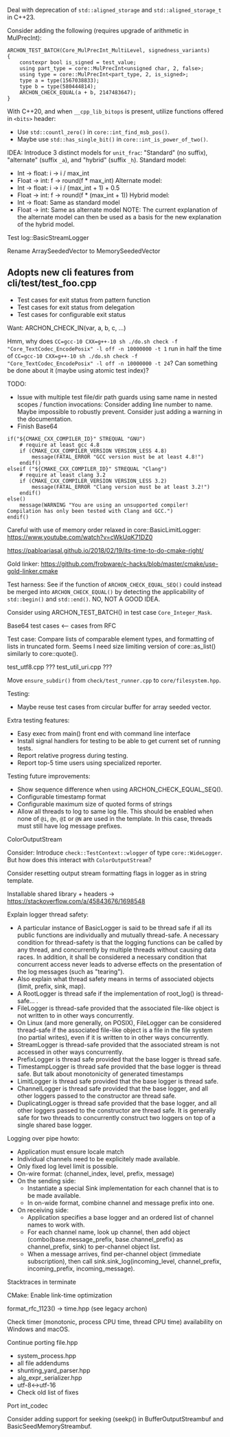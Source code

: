 
Deal with deprecation of `std::aligned_storage` and `std::aligned_storage_t` in C++23.


Consider adding the following (requires upgrade of arithmetic in MulPrecInt):

```
ARCHON_TEST_BATCH(Core_MulPrecInt_MultiLevel, signedness_variants)
{
    constexpr bool is_signed = test_value;
    using part_type = core::MulPrecInt<unsigned char, 2, false>;
    using type = core::MulPrecInt<part_type, 2, is_signed>;
    type a = type(1567038833);
    type b = type(580444814);
    ARCHON_CHECK_EQUAL(a + b, 2147483647);
}
```


With C++20, and when `__cpp_lib_bitops` is present, utilize functions offered in `<bits>` header:
- Use `std::countl_zero()` in `core::int_find_msb_pos()`.
- Maybe use `std::has_single_bit()` in `core::int_is_power_of_two()`.


IDEA: Introduce 3 distinct models for `unit_frac`: "Standard" (no suffix), "alternate" (suffix `_a`), and "hybrid" (suffix `_h`).
Standard model:
- Int -> float: i -> i / max_int
- Float -> int: f -> round(f * max_int)
Alternate model:
- Int -> float: i -> i / (max_int + 1) + 0.5
- Float -> int: f -> round(f * (max_int + 1))
Hybrid model:
- Int -> float: Same as standard model
- Float -> int: Same as alternate model
NOTE: The current explanation of the alternate model can then be used as a basis for the new explanation of the hybrid model.


Test log::BasicStreamLogger


Rename ArraySeededVector to MemorySeededVector


Adopts new cli features from cli/test/test_foo.cpp
--------------------------------------------------

- Test cases for exit status from pattern function
- Test cases for exit status from delegation
- Test cases for configurable exit status




Want: ARCHON_CHECK_IN(var, a, b, c, ...)



Hmm, why does `CC=gcc-10 CXX=g++-10 sh ./do.sh check -f "Core_TextCodec_EncodePosix" -l off -n 10000000 -t 1` run in half the time of `CC=gcc-10 CXX=g++-10 sh ./do.sh check -f "Core_TextCodec_EncodePosix" -l off -n 10000000 -t 24`? Can something be done about it (maybe using atomic test index)?




TODO:
- Issue with multiple test file/dir path guards using same name in nested scopes / function invocations: Consider adding line number to name. Maybe impossible to robustly prevent. Consider just adding a warning in the documentation.
- Finish Base64




```
if("${CMAKE_CXX_COMPILER_ID}" STREQUAL "GNU")
    # require at least gcc 4.8
    if (CMAKE_CXX_COMPILER_VERSION VERSION_LESS 4.8)
        message(FATAL_ERROR "GCC version must be at least 4.8!")
    endif()
elseif ("${CMAKE_CXX_COMPILER_ID}" STREQUAL "Clang")
    # require at least clang 3.2
    if (CMAKE_CXX_COMPILER_VERSION VERSION_LESS 3.2)
        message(FATAL_ERROR "Clang version must be at least 3.2!")
    endif()
else()
    message(WARNING "You are using an unsupported compiler! Compilation has only been tested with Clang and GCC.")
endif()
```


Careful with use of memory order relaxed in core::BasicLimitLogger: https://www.youtube.com/watch?v=cWkUqK71DZ0


https://pabloariasal.github.io/2018/02/19/its-time-to-do-cmake-right/


Gold linker: https://github.com/frobware/c-hacks/blob/master/cmake/use-gold-linker.cmake


Test harness: See if the function of `ARCHON_CHECK_EQUAL_SEQ()` could instead be merged into `ARCHON_CHECK_EQUAL()` by detecting the applicability of `std::begin()` and `std::end()`. NO, NOT A GOOD IDEA.


Consider using ARCHON_TEST_BATCH() in test case `Core_Integer_Mask`.


Base64 test cases <-- cases from RFC


Test case: Compare lists of comparable element types, and formatting of lists in truncated form. Seems I need size limiting version of core::as_list() similarly to core::quote().


test_utf8.cpp ???
test_util_uri.cpp ???


Move `ensure_subdir()` from `check/test_runner.cpp` to `core/filesystem.hpp`.



Testing:
- Maybe reuse test cases from circular buffer for array seeded vector.


Extra testing features:
- Easy exec from main() front end with command line interface
- Install signal handlers for testing to be able to get current set of running tests.
- Report relative progress during testing.
- Report top-5 time users using specialized reporter.


Testing future improvements:
- Show sequence difference when using ARCHON_CHECK_EQUAL_SEQ().
- Configurable timestamp format
- Configurable maximum size of quoted forms of strings
- Allow all threads to log to same log file. This should be enabled when none of  `@i`, `@n`, `@I` or `@N` are used in the template. In this case, threads must still have log message prefixes.


ColorOutputStream

Consider: Introduce `check::TestContext::wlogger` of type `core::WideLogger`. But how does this interact with `ColorOutputStream`?

Consider resetting output stream formatting flags in logger as in string template.

Installable shared library + headers -> https://stackoverflow.com/a/45843676/1698548



Explain logger thread safety:
- A particular instance of BasicLogger is said to be thread safe if all its
  public functions are individually and mutually thread-safe. A necessary
  condition for thread-safety is that the logging functions can be called by any
  thread, and concurrently by multiple threads without causing data races. In
  addition, it shall be considered a necessary condition that concurrent access
  never leads to adverse effects on the presentation of the log messages (such
  as "tearing").
- Also explain what thread safety means in terms of associated objects (limit, prefix, sink, map).
- A RootLogger is thread safe if the implementation of root_log() is thread-safe...                   .                      
- FileLogger is thread-safe provided that the associated file-like object is not written to in other ways concurrently.
- On Linux (and more generally, on POSIX), FileLogger can be considered thread-safe if the associated file-like object is a file in the file system (no partial writes), even if it is written to in other ways concurrently.
- StreamLogger is thread-safe provided that the associated stream is not accessed in other ways concurrently.
- PrefixLogger is thread safe provided that the base logger is thread safe.
- TimestampLogger is thread safe provided that the base logger is thread safe. But talk about monotonicity of generated timestamps                                               
- LimitLogger is thread safe provided that the base logger is thread safe.
- ChannelLogger is thread safe provided that the base logger, and all other loggers passed to the constructor are thread safe.
- DuplicatingLogger is thread safe provided that the base logger, and all other loggers passed to the constructor are thread safe.
It is generally safe for two threads to concurrently construct two loggers on top of a single shared base logger.


Logging over pipe howto:
- Application must ensure locale match
- Individual channels need to be explicitely made available.
- Only fixed log level limit is possible.
- On-wire format: (channel_index, level, prefix, message)
- On the sending side:
  - Instantiate a special Sink implementation for each channel that is to be made available.
  - In on-wide format, combine channel and message prefix into one.
- On receiving side:
  - Application specifies a base logger and an ordered list of channel names to work with.
  - For each channel name, look up channel, then add object (combo(base.message_prefix, base.channel_prefix) as channel_prefix, sink) to per-channel object list.
  - When a message arrives, find per-channel object (immediate subscription), then call sink.sink_log(incoming_level, channel_prefix, incoming_prefix, incoming_message).



Stacktraces in terminate


CMake: Enable link-time optimization


format_rfc_1123() -> time.hpp (see legacy archon)

Check timer (monotonic, process CPU time, thread CPU time) availability on Windows and macOS.

Continue porting file.hpp


- system_process.hpp
- all file addendums
- shunting_yard_parser.hpp
- alg_expr_serializer.hpp
- utf-8<->utf-16
- Check old list of fixes


Port int_codec

Consider adding support for seeking (seekp() in BufferOutputStreambuf and BasicSeedMemoryStreambuf.
